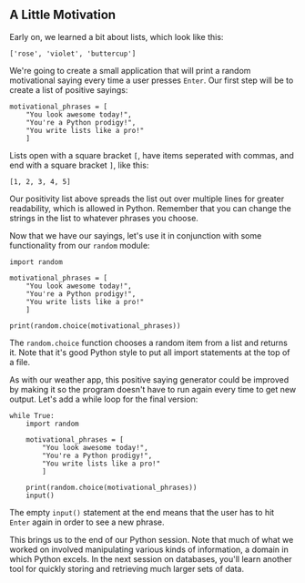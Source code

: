 ## A Little Motivation

Early on, we learned a bit about lists, which look like this:

    ['rose', 'violet', 'buttercup']
	
We're going to create a small application that will print a random motivational saying every time a user presses `Enter`. Our first step will be to create a list of positive sayings:

```
motivational_phrases = [
    "You look awesome today!",
    "You're a Python prodigy!",
    "You write lists like a pro!"
	]
```

Lists open with a square bracket `[`, have items seperated with commas, and end with a square bracket `]`, like this:

    [1, 2, 3, 4, 5]
	
Our positivity list above spreads the list out over multiple lines for greater readability, which is allowed in Python. Remember that you can change the strings in the list to whatever phrases you choose.

Now that we have our sayings, let's use it in conjunction with some functionality from our `random` module:

```
import random

motivational_phrases = [
    "You look awesome today!",
    "You're a Python prodigy!",
    "You write lists like a pro!"
    ]

print(random.choice(motivational_phrases))
```

The `random.choice` function chooses a random item from a list and returns it. Note that it's good Python style to put all import statements at the top of a file.

As with our weather app, this positive saying generator could be improved by making it so the program doesn't have to run again every time to get new output. Let's add a while loop for the final version:

```
while True:
    import random

    motivational_phrases = [
        "You look awesome today!",
        "You're a Python prodigy!",
        "You write lists like a pro!"
        ]

    print(random.choice(motivational_phrases))
    input()
```	

The empty `input()` statement at the end means that the user has to hit `Enter` again in order to see a new phrase.

This brings us to the end of our Python session. Note that much of what we worked on involved manipulating various kinds of information, a domain in which Python excels. In the next session on databases, you'll learn another tool for quickly storing and retrieving much larger sets of data.

